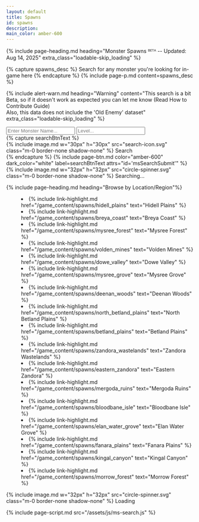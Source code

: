```yaml
---
layout: default
title: Spawns
id: spawns
description:
main_color: amber-600
---
```


<div class="margin-center-90 spawns-main loadable loadable-loading">
  {% include page-heading.md heading="Monster Spawns ᴮᴱᵀᴬ -- Updated: Aug 14, 2025" extra_class="loadable-skip_loading" %}

  {% capture spawns_desc %}
    Search for any monster you're looking for in-game here
  {% endcapture %}
  {% include page-p.md content=spawns_desc %}

  {% include alert-warn.md heading="Warning" content="This search is a bit Beta, so if it doesn't work as expected you can let me know (Read How to Contribute Guide)<br>Also, this data does not include the 'Old Enemy' dataset" extra_class="loadable-skip_loading" %}
  
  <div class="flex flex-wrap md:flex-nowrap justify-center align-center max-w-3xl mx-auto gap-5">
      <div class="w-full flex gap-5">
          <input type="text" id="msSearchKeyword" class="w-5/6 bg-gray-50 border border-gray-300 text-gray-900 text-sm rounded-lg focus:ring-{{ page.main_color }} focus:border-{{ page.main_color }} block p-2.5 dark:bg-gray-700 dark:border-gray-600 dark:placeholder-gray-400 dark:text-white dark:focus:ring-{{ page.main_color }} dark:focus:border-{{ page.main_color }} outline-none" placeholder="Enter Monster Name..." required />
          <input type="number" id="msSearchLevel" class="w-1/6 bg-gray-50 border border-gray-300 text-gray-900 text-sm rounded-lg focus:ring-{{ page.main_color }} focus:border-{{ page.main_color }} block p-2.5 dark:bg-gray-700 dark:border-gray-600 dark:placeholder-gray-400 dark:text-white dark:focus:ring-{{ page.main_color }} dark:focus:border-{{ page.main_color }} outline-none" placeholder="Level..." />
      </div>
      {% capture searchBtnText %}
        <div class="flex flex-row gap-2 align-center justify-center">
          {% include image.md w="30px" h="30px" src="search-icon.svg" class="m-0 border-none shadow-none" %}
          <span class="self-center searchBtnText">
            Search
          </span>
        </div>
      {% endcapture %}
      {% include page-btn.md color="amber-600" dark_color="white" label=searchBtnText attrs="id='msSearchSubmit'" %}
  </div>

  <div id="msSearchResults" class="mx-auto max-w-4xl flex flex-col gap-5 align-center justify-center p-5">
    <div class="loading flex flex-row gap-2 hidden align-center justify-center">
      {% include image.md w="32px" h="32px" src="circle-spinner.svg" class="m-0 border-none shadow-none" %}
      <span class="self-center text">
        Searching...
      </span>
    </div>
    <div class="results"></div>
  </div>

  {% include page-heading.md heading="Browse by Location/Region"%}

  <menu class="p-5 list-disc">
    <li>
      {% include link-highlight.md href="/game_content/spawns/hidell_plains" text="Hidell Plains" %}
    </li>
    <li>
      {% include link-highlight.md href="/game_content/spawns/breya_coast" text="Breya Coast" %}
    </li>
    <li>
      {% include link-highlight.md href="/game_content/spawns/mysree_forest" text="Mysree Forest" %}
    </li>
    <li>
      {% include link-highlight.md href="/game_content/spawns/volden_mines" text="Volden Mines" %}
    </li>
    <li>
      {% include link-highlight.md href="/game_content/spawns/dowe_valley" text="Dowe Valley" %}
    </li>
    <li>
      {% include link-highlight.md href="/game_content/spawns/mysree_grove" text="Mysree Grove" %}
    </li>
    <li>
      {% include link-highlight.md href="/game_content/spawns/deenan_woods" text="Deenan Woods" %}
    </li>
    <li>
      {% include link-highlight.md href="/game_content/spawns/north_betland_plains" text="North Betland Plains" %}
    </li>
    <li>
      {% include link-highlight.md href="/game_content/spawns/betland_plains" text="Betland Plains" %}
    </li>
    <li>
      {% include link-highlight.md href="/game_content/spawns/zandora_wastelands" text="Zandora Wastelands" %}
    </li>
    <li>
      {% include link-highlight.md href="/game_content/spawns/eastern_zandora" text="Eastern Zandora" %}
    </li>
    <li>
      {% include link-highlight.md href="/game_content/spawns/mergoda_ruins" text="Mergoda Ruins" %}
    </li>
    <li>
      {% include link-highlight.md href="/game_content/spawns/bloodbane_isle" text="Bloodbane Isle" %}
    </li>
    <li>
      {% include link-highlight.md href="/game_content/spawns/elan_water_grove" text="Elan Water Grove" %}
    </li>
    <li>
      {% include link-highlight.md href="/game_content/spawns/fanara_plains" text="Fanara Plains" %}
    </li>
    <li>
      {% include link-highlight.md href="/game_content/spawns/kingal_canyon" text="Kingal Canyon" %}
    </li>
    <li>
      {% include link-highlight.md href="/game_content/spawns/morrow_forest" text="Morrow Forest" %}
    </li>
  </menu>

  <div class="loadable-loader loading flex flex-row gap-2 align-center justify-center">
    {% include image.md w="32px" h="32px" src="circle-spinner.svg" class="m-0 border-none shadow-none" %}
    <span class="self-center text">
      Loading
    </span>
  </div>
</div>

{% include page-script.md src="/assets/js/ms-search.js" %}